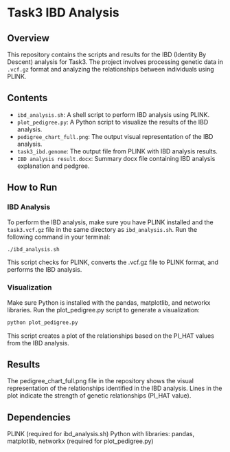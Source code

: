 # Task3 IBD Analysis

## Overview
This repository contains the scripts and results for the IBD (Identity By Descent) analysis for Task3. The project involves processing genetic data in `.vcf.gz` format and analyzing the relationships between individuals using PLINK.

## Contents
- `ibd_analysis.sh`: A shell script to perform IBD analysis using PLINK.
- `plot_pedigree.py`: A Python script to visualize the results of the IBD analysis.
- `pedigree_chart_full.png`: The output visual representation of the IBD analysis.
- `task3_ibd.genome`: The output file from PLINK with IBD analysis results.
- `IBD analysis result.docx`: Summary docx file containing IBD analysis explanation and pedgree.

## How to Run

### IBD Analysis
To perform the IBD analysis, make sure you have PLINK installed and the `task3.vcf.gz` file in the same directory as `ibd_analysis.sh`. Run the following command in your terminal:

```bash
./ibd_analysis.sh
```
This script checks for PLINK, converts the .vcf.gz file to PLINK format, and performs the IBD analysis.

### Visualization
Make sure Python is installed with the pandas, matplotlib, and networkx libraries.
Run the plot_pedigree.py script to generate a visualization:
```bash
python plot_pedigree.py
```
This script creates a plot of the relationships based on the PI_HAT values from the IBD analysis.

## Results
The pedigree_chart_full.png file in the repository shows the visual representation of the relationships identified in the IBD analysis. Lines in the plot indicate the strength of genetic relationships (PI_HAT value).

## Dependencies
PLINK (required for ibd_analysis.sh)
Python with libraries: pandas, matplotlib, networkx (required for plot_pedigree.py)
